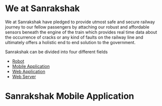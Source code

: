 # We at Sanrakshak

We at Sanrakshak have pledged to provide utmost safe and secure railway journey to our fellow passengers by attaching our robust and affordable sensors beneath the engine of the train which provides real time data about the occurrence of cracks or any kind of faults on the railway line and ultimately offers a holistic end to end solution to the government.

Sanrakshak can be divided into four different fields
- [Robot]()
- [Mobile Application](https://github.com/ItzzRitik/Sanrakshak)
- [Web Application](https://github.com/ItzzRitik/SanrakshakHome)
- [Web Server](https://github.com/ItzzRitik/Sanrakshak-Backend)

# Sanrakshak Mobile Application



